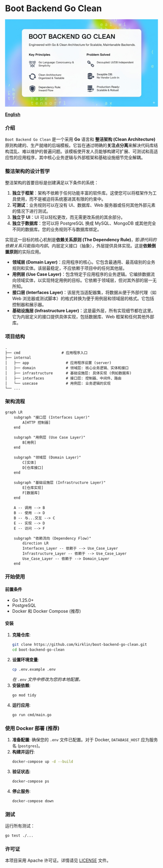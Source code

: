 # Boot Backend Go Clean

![banner](docs/README.assets/banner.png)

[**English**](./README.md)

### 介绍

`Boot Backend Go Clean` 是一个采用 **Go** 语言和 **整洁架构 (Clean Architecture)** 原则构建的、生产就绪的后端模板。它旨在通过明确的**关注点分离**来解决代码库结构混乱、难以维护的普遍问题。该模板使开发人员能够构建可扩展、可测试和高适应性的应用程序，其中核心业务逻辑与外部框架和基础设施细节完全解耦。

### 整洁架构的设计哲学

整洁架构的首要目标是创建满足以下条件的系统：
1.  **独立于框架**：架构不依赖于任何功能丰富的软件库。这使您可以将框架作为工具使用，而不是被迫将系统塞进其有限的约束中。
2.  **可测试**：业务规则可以在没有 UI、数据库、Web 服务器或任何其他外部元素的情况下进行测试。
3.  **独立于 UI**：UI 可以轻松更改，而无需更改系统的其余部分。
4.  **独立于数据库**：您可以将 PostgreSQL 换成 MySQL、MongoDB 或其他完全不同的数据库。您的业务规则不与数据库绑定。

实现这一目标的核心机制是**依赖关系原则 (The Dependency Rule)**，即*源代码的依赖关系只能指向内部*。内层定义接口（抽象），外层提供具体实现。这是**依赖倒置原则**的实际应用。

-   **领域层 (Domain Layer)**：应用程序的核心。它包含最通用、最高级别的业务规则和实体。该层最稳定，不应依赖于项目中的任何其他层。
-   **用例层 (Use Case Layer)**：包含特定于应用程序的业务逻辑。它编排数据流向领域实体，以实现特定用例的目标。它依赖于领域层，但对其外部的层一无所知。
-   **接口层 (Interfaces Layer)**：该层充当适配器集，将数据从便于外部代理（如 Web 浏览器或测试脚本）的格式转换为便于用例层和领域层的格式。它包括控制器和展示器。
-   **基础设施层 (Infrastructure Layer)**：这是最外层，所有实现细节都在这里。它为内层定义的接口提供具体实现，包括数据库、Web 框架和任何其他外部库。

### 项目结构

```
.
├── cmd                   # 应用程序入口
├── internal
│   ├── app                 # 应用程序设置 (server)
│   ├── domain              # 领域层: 核心业务逻辑、实体和接口
│   ├── infrastructure      # 基础设施层: 具体实现 (例如数据库)
│   ├── interfaces          # 接口层: 控制器、中间件、路由
│   └── usecase             # 用例层: 业务逻辑的实现
└── ...
```

### 架构流程

```mermaid
graph LR
    subgraph "接口层 (Interfaces Layer)"
        A[HTTP 控制器]
    end
    
    subgraph "用例层 (Use Case Layer)"
        B[用例]
    end

    subgraph "领域层 (Domain Layer)"
        C[实体]
        D[仓库接口]
    end

    subgraph "基础设施层 (Infrastructure Layer)"
        E[仓库实现]
        F[数据库]
    end

    A -- 调用 --> B
    B -- 使用 --> D
    B -- 与...交互 --> C
    E -- 实现 --> D
    E -- 访问 --> F
    
    subgraph "依赖流向 (Dependency Flow)"
        direction LR
        Interfaces_Layer -- 依赖于 --> Use_Case_Layer
        Infrastructure_Layer -- 依赖于 --> Use_Case_Layer
        Use_Case_Layer -- 依赖于 --> Domain_Layer
    end
```

### 开始使用

#### 前置条件

- Go 1.25.0+
- PostgreSQL
- Docker 和 Docker Compose (推荐)

#### 安装

1.  **克隆仓库**:
    ```bash
    git clone https://github.com/kirklin/boot-backend-go-clean.git
    cd boot-backend-go-clean
    ```
2.  **设置环境变量**:
    ```bash
    cp .env.example .env
    ```
    *在 `.env` 文件中修改为您的本地配置。*
3.  **安装依赖**:
    ```bash
    go mod tidy
    ```
4.  **运行应用**:
    ```bash
    go run cmd/main.go
    ```

### 使用 Docker 部署 (推荐)

1.  **准备配置**: 确保您的 `.env` 文件已配置。对于 Docker, `DATABASE_HOST` 应为服务名 (`postgres`)。
2.  **构建并运行**:
    ```bash
    docker-compose up -d --build
    ```
3.  **验证状态**:
    ```bash
    docker-compose ps
    ```
4.  **停止服务**:
    ```bash
    docker-compose down
    ```

### 测试

运行所有测试：
```bash
go test ./...
```

### 许可证

本项目采用 Apache 许可证。详情请见 [LICENSE](LICENSE) 文件。
